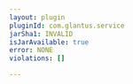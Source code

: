 ```yaml
---
layout: plugin
pluginId: com.glantus.service
jarSha1: INVALID
isJarAvailable: true
error: NONE
violations: []

---
```

